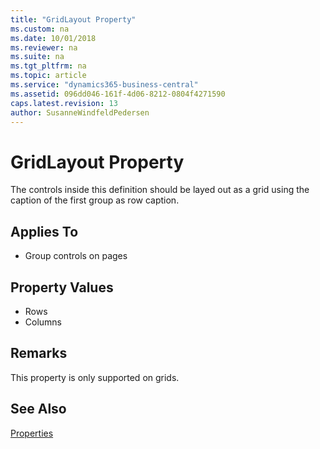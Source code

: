 ```yaml
---
title: "GridLayout Property"
ms.custom: na
ms.date: 10/01/2018
ms.reviewer: na
ms.suite: na
ms.tgt_pltfrm: na
ms.topic: article
ms.service: "dynamics365-business-central"
ms.assetid: 096dd046-161f-4d06-8212-0804f4271590
caps.latest.revision: 13
author: SusanneWindfeldPedersen
---
```


 

# GridLayout Property
The controls inside this definition should be layed out as a grid using the caption of the first group as row caption. 

## Applies To  
  
-   Group controls on pages  
  
## Property Values  
-   Rows  
-   Columns  
  
## Remarks 
This property is only supported on grids.

## See Also  
 [Properties](devenv-properties.md)